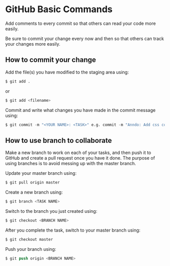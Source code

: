 # GitHub Basic Commands

Add comments to every commit so that others can read your code more easily.

Be sure to commit your change every now and then so that others can track your changes more easily.

## How to commit your change

Add the file(s) you have modified to the staging area using:
```s
$ git add . 
```
or
```s
$ git add <filename>
```
Commit and write what changes you have made in the commit message using:
```s
$ git commit -m "<YOUR NAME>: <TASK>" e.g. commit -m "Anndo: Add css code to style the buttons"
```

## How to use branch to collaborate
Make a new branch to work on each of your tasks, and then push it to GitHub and create a pull request once you have it done. The purpose of using branches is to avoid messing up with the master branch.

Update your master branch using:
```s
$ git pull origin master
```

Create a new branch using:
```s
$ git branch <TASK NAME> 
```

Switch to the branch you just created using:
```s
$ git checkout <BRANCH NAME> 
```

After you complete the task, switch to your master branch using:
```s
$ git checkout master
```

Push your branch using:
```s
$ git push origin <BRANCH NAME>
```